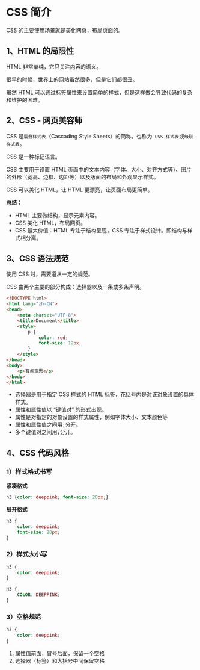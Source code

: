 # CSS 简介

CSS 的主要使用场景就是美化网页，布局页面的。

## 1、HTML 的局限性

HTML 非常单纯，它只关注内容的语义。

很早的时候，世界上的网站虽然很多，但是它们都很丑。

虽然 HTML 可以通过标签属性来设置简单的样式，但是这样做会导致代码的复杂和维护的困难。



## 2、CSS - 网页美容师

CSS 是`层叠样式表`（Cascading Style Sheets）的简称。也称为` CSS 样式表`或`级联样式表`。

CSS 是一种标记语言。

CSS 主要用于设置 HTML 页面中的文本内容（字体、大小、对齐方式等）、图片的外形（宽高、边框、边距等）以及版面的布局和外观显示样式。

CSS 可以美化 HTML，让 HTML 更漂亮，让页面布局更简单。

**总结：**

- HTML 主要做结构，显示元素内容。
- CSS 美化 HTML，布局网页。
- CSS 最大价值：HTML 专注于结构呈现，CSS 专注于样式设计。即结构与样式相分离。



## 3、CSS 语法规范

使用 CSS 时，需要遵从一定的规范。

CSS 由两个主要的部分构成：选择器以及一条或多条声明。

```html
<!DOCTYPE html>
<html lang="zh-CN">
<head>
    <meta charset="UTF-8">
    <title>Document</title>
    <style>
        p {
            color: red;
            font-size: 12px;
        }
    </style>
</head>
<body>
    <p>有点意思</p>
</body>
</html>
```

- 选择器是用于指定 CSS 样式的 HTML 标签，花括号内是对该对象设置的具体样式。
- 属性和属性值以 “键值对” 的形式出现。
- 属性是对指定的对象设置的样式属性，例如字体大小、文本颜色等
- 属性和属性值之间用` : `分开。
- 多个键值对之间用` ; `分开。



## 4、CSS 代码风格

### 1）样式格式书写

**紧凑格式**

```css
h3 {color: deeppink; font-size: 20px;}
```

**展开格式**

```css
h3 {
    color: deeppink;
    font-size: 20px;
}
```

### 2）样式大小写

```css
h3 {
    color: deeppink;
}
```

```css
H3 {
    COLOR: DEEPPINK;
}
```

### 3）空格规范

```css
h3 {
    color: deeppink;
}
```

1. 属性值前面，冒号后面，保留一个空格
2. 选择器（标签）和大括号中间保留空格

